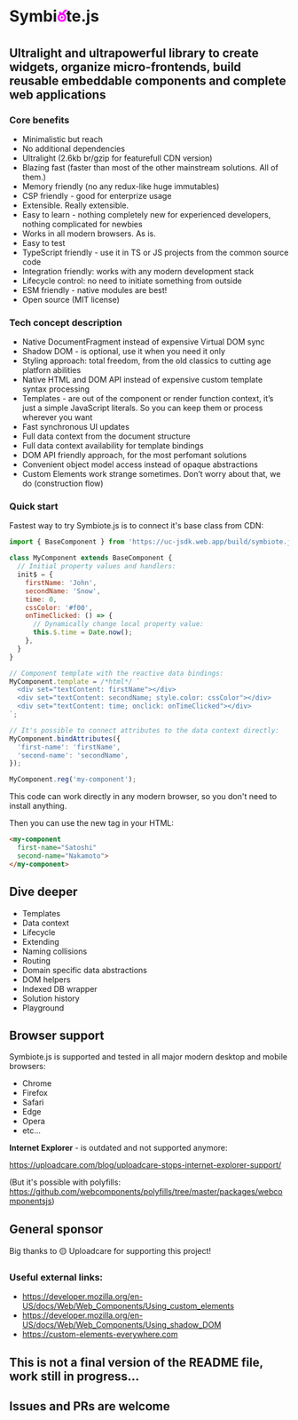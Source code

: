 # Symbi<span style="color:#f0f">ఠ</span>te.js

## Ultralight and ultrapowerful library to create widgets, organize micro-frontends, build reusable embeddable components and complete web applications

### Core benefits
* Minimalistic but reach
* No additional dependencies
* Ultralight (2.6kb br/gzip for featurefull CDN version)
* Blazing fast (faster than most of the other mainstream solutions. All of them.)
* Memory friendly (no any redux-like huge immutables)
* CSP friendly - good for enterprize usage
* Extensible. Really extensible.
* Easy to learn - nothing completely new for experienced developers, nothing complicated for newbies
* Works in all modern browsers. As is.
* Easy to test
* TypeScript friendly - use it in TS or JS projects from the common source code
* Integration friendly: works with any modern development stack
* Lifecycle control: no need to initiate something from outside
* ESM friendly - native modules are best!
* Open source (MIT license)

### Tech concept description
* Native DocumentFragment instead of expensive Virtual DOM sync
* Shadow DOM - is optional, use it when you need it only
* Styling approach: total freedom, from the old classics to cutting age platforn abilities
* Native HTML and DOM API instead of expensive custom template syntax processing
* Templates - are out of the component or render function context, it’s just a simple JavaScript literals. So you can keep them or process wherever you want
* Fast synchronous UI updates
* Full data context from the document structure
* Full data context availability for template bindings
* DOM API friendly approach, for the most perfomant solutions
* Convenient object model access instead of opaque abstractions
* Custom Elements work strange sometimes. Don’t worry about that, we do (construction flow)

### Quick start
Fastest way to try Symbiote.js is to connect it's base class from CDN:

```javascript
import { BaseComponent } from 'https://uc-jsdk.web.app/build/symbiote.js';

class MyComponent extends BaseComponent {
  // Initial property values and handlers:
  init$ = {
    firstName: 'John',
    secondName: 'Snow',
    time: 0,
    cssColor: '#f00',
    onTimeClicked: () => {
      // Dynamically change local property value:
      this.$.time = Date.now();
    },
  }
}

// Component template with the reactive data bindings:
MyComponent.template = /*html*/ `
  <div set="textContent: firstName"></div>
  <div set="textContent: secondName; style.color: cssColor"></div>
  <div set="textContent: time; onclick: onTimeClicked"></div>
`;

// It's possible to connect attributes to the data context directly:
MyComponent.bindAttributes({
  'first-name': 'firstName',
  'second-name': 'secondName',
});

MyComponent.reg('my-component');
```

This code can work directly in any modern browser, so you don't need to install anything.

Then you can use the new tag in your HTML:
```html
<my-component 
  first-name="Satoshi" 
  second-name="Nakamoto">
</my-component>
```
## Dive deeper
* Templates
* Data context
* Lifecycle
* Extending
* Naming collisions
* Routing
* Domain specific data abstractions
* DOM helpers
* Indexed DB wrapper
* Solution history
* Playground

## Browser support
Symbiote.js is supported and tested in all major modern desktop and mobile browsers: 
* Chrome
* Firefox
* Safari
* Edge
* Opera
* etc...

**Internet Explorer** - is outdated and not supported anymore:

https://uploadcare.com/blog/uploadcare-stops-internet-explorer-support/

(But it's possible with polyfills: https://github.com/webcomponents/polyfills/tree/master/packages/webcomponentsjs)

## General sponsor
Big thanks to 🟡 Uploadcare for supporting this project!

### Useful external links:
* https://developer.mozilla.org/en-US/docs/Web/Web_Components/Using_custom_elements
* https://developer.mozilla.org/en-US/docs/Web/Web_Components/Using_shadow_DOM
* https://custom-elements-everywhere.com

## This is not a final version of the README file, work still in progress...

## Issues and PRs are welcome
